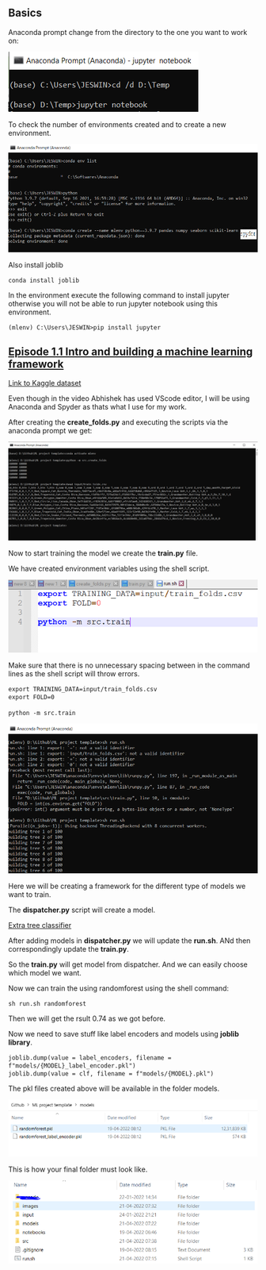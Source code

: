 ## Basics

Anaconda prompt change from the directory to the one you want to work on:

![](images/1.PNG)

To check the number of environments created and to create a new environment.

![](images/conda_env.PNG)

Also install joblib

```
conda install joblib
```

In the environment execute the following command to install jupyter otherwise you will not be able to run jupyter notebook using this environment.

```
(mlenv) C:\Users\JESWIN>pip install jupyter
```


## [Episode 1.1 Intro and building a machine learning framework](https://youtu.be/ArygUBY0QXw?list=PL98nY_tJQXZnKfgWIADbBG182nFUNIsxw)

[Link to Kaggle dataset](https://www.kaggle.com/c/cat-in-the-dat)

Even though in the video Abhishek has used VScode editor, I will be using Anaconda and Spyder as thats what I use for my work.

After creating the __create_folds.py__ and executing the scripts via the anaconda prompt we get:

![](images/2.PNG)


Now to start training the model we create the __train.py__ file.

We have created environment variables using the shell script.

![](images/3.PNG)

Make sure that there is no unnecessary spacing between in the command lines as the shell script will throw errors.

```
export TRAINING_DATA=input/train_folds.csv
export FOLD=0

python -m src.train
```

![](images/4.PNG)

Here we will be creating a framework for the different type of models we want to train.

The __dispatcher.py__ script will create a model.

[Extra tree classifier](https://scikit-learn.org/stable/modules/generated/sklearn.ensemble.ExtraTreesClassifier.html)

After adding models in __dispatcher.py__ we will update the __run.sh__.
ANd then correspondingly update the __train.py__.

So the __train.py__ will get model from dispatcher. And we can easily choose which model we want.

Now we can train the using randomforest using the shell command:

```
sh run.sh randomforest
```
Then we will get the rsult 0.74 as we got before.

Now we need to save stuff like label encoders and models using __joblib library__.

```
joblib.dump(value = label_encoders, filename = f"models/{MODEL}_label_encoder.pkl")
joblib.dump(value = clf, filename = f"models/{MODEL}.pkl")
```

The pkl files created above will be available in the folder models.

![](images/5.PNG)

This is how your final folder must look like.

![](images/7.PNG)
